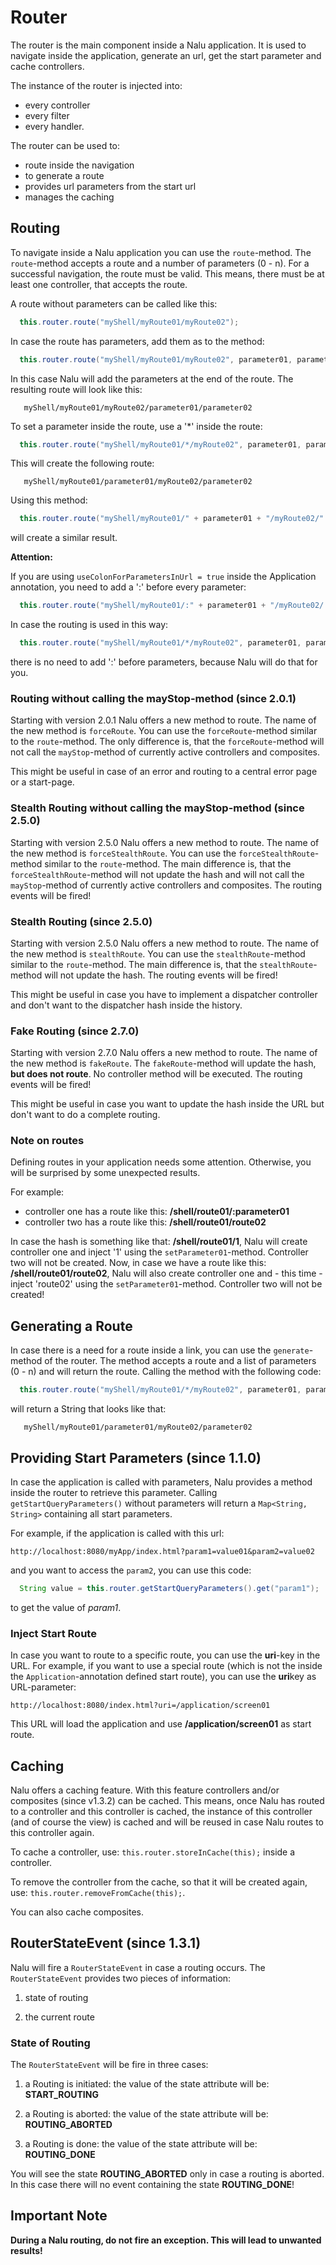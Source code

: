 # Router
The router is the main component inside a Nalu application. It is used to navigate inside the application, generate an url,
get the start parameter and cache controllers.

The instance of the router is injected into:

* every controller
* every filter
* every handler.

The router can be used to:

* route inside the navigation
* to generate a route
* provides url parameters from the start url
* manages the caching

## Routing
To navigate inside a Nalu application you can use the `route`-method. The `route`-method accepts a route and a number of parameters (0 - n). For a successful navigation, the route must be valid. This means, there must be at least one controller, that accepts the route.

A route without parameters can be called like this:
```java
  this.router.route("myShell/myRoute01/myRoute02");
```
In case the route has parameters, add them as to the method:
```java
  this.router.route("myShell/myRoute01/myRoute02", parameter01, parameter02);
```
In this case Nalu will add the parameters at the end of the route. The resulting route will look like this:
```
   myShell/myRoute01/myRoute02/parameter01/parameter02
 ```
To set a parameter inside the route, use a '*' inside the route:
```java
  this.router.route("myShell/myRoute01/*/myRoute02", parameter01, parameter02);
```
This will create the following route:
```
   myShell/myRoute01/parameter01/myRoute02/parameter02
```
Using this method:
```java
  this.router.route("myShell/myRoute01/" + parameter01 + "/myRoute02/" + parameter02);
```
will create a similar result.

**Attention:**

If you are using `useColonForParametersInUrl = true` inside the Application annotation, you need to add a ':' before every parameter:
```java
  this.router.route("myShell/myRoute01/:" + parameter01 + "/myRoute02/:" + parameter02);
```
In case the routing is used in this way:
```java
  this.router.route("myShell/myRoute01/*/myRoute02", parameter01, parameter02);
```
there is no need to add ':' before parameters, because Nalu will do that for you.

### Routing without calling the mayStop-method (since 2.0.1)
Starting with version 2.0.1 Nalu offers a new method to route. The name of the new method is `forceRoute`. You can use the `forceRoute`-method similar to the `route`-method. The only difference is, that the `forceRoute`-method will not call the `mayStop`-method of currently active controllers and composites.

This might be useful in case of an error and routing to a central error page or a start-page.

### Stealth Routing without calling the mayStop-method (since 2.5.0)
Starting with version 2.5.0 Nalu offers a new method to route. The name of the new method is `forceStealthRoute`. You can use the `forceStealthRoute`-method similar to the `route`-method. The main difference is, that the `forceStealthRoute`-method will not update the hash and will not call the `mayStop`-method of currently active controllers and composites. The routing events will be fired!

### Stealth Routing (since 2.5.0)
Starting with version 2.5.0 Nalu offers a new method to route. The name of the new method is `stealthRoute`. You can use the `stealthRoute`-method similar to the `route`-method. The main difference is, that the `stealthRoute`-method will not update the hash. The routing events will be fired!

This might be useful in case you have to implement a dispatcher controller and don't want to the dispatcher hash inside the history.

### Fake Routing (since 2.7.0)
Starting with version 2.7.0 Nalu offers a new method to route. The name of the new method is `fakeRoute`. The `fakeRoute`-method will update the hash, **but does not route**. No controller method will be executed. The routing events will be fired!

This might be useful in case you want to update the hash inside the URL but don't want to do a complete routing.

### Note on routes
Defining routes in your application needs some attention. Otherwise, you will be surprised by some unexpected results.

For example:

* controller one has a route like this: **/shell/route01/:parameter01**
* controller two has a route like this: **/shell/route01/route02**

In case the hash is something like that: **/shell/route01/1**, Nalu will create controller one and inject '1' using the `setParameter01`-method. Controller two will not be created.
Now, in case we have a route like this: **/shell/route01/route02**, Nalu will also create controller one and - this time - inject 'route02' using the `setParameter01`-method. Controller two will not be created!

## Generating a Route
In case there is a need for a route inside a link, you can use the `generate`-method of the router. The method accepts a route and a list of parameters (0 - n) and will return the route. Calling the method with the following code:
```java
  this.router.route("myShell/myRoute01/*/myRoute02", parameter01, parameter02);
```
will return a String that looks like that:
```text
   myShell/myRoute01/parameter01/myRoute02/parameter02
```

## Providing Start Parameters (since 1.1.0)
In case the application is called with parameters, Nalu provides a method inside the router to retrieve this parameter. Calling `getStartQueryParameters()` without parameters will return a `Map<String, String>` containing all start parameters.

For example, if the application is called with this url:
```text
http://localhost:8080/myApp/index.html?param1=value01&param2=value02
```
and you want to access the `param2`, you can use this code:
```java
  String value = this.router.getStartQueryParameters().get("param1");
```
to get the value of *param1*.

### Inject Start Route

In case you want to route to a specific route, you can use the **uri**-key in the URL. 
For example, if you want to use a special route (which is not the inside the `Application`-annotation defined
start route), you can use the **uri**key as URL-parameter:

```
http://localhost:8080/index.html?uri=/application/screen01
```

This URL will load the application and use **/application/screen01** as start route.

## Caching
Nalu offers a caching feature. With this feature controllers and/or composites (since v1.3.2) can be cached. This means, once Nalu has routed to a controller and this controller is cached, the instance of this controller (and of course the view) is cached and will be reused in case Nalu routes to this controller again.

To cache a controller, use: `this.router.storeInCache(this);` inside a controller.

To remove the controller from the cache, so that it will be created again, use: `this.router.removeFromCache(this);`.

You can also cache composites.

## RouterStateEvent (since 1.3.1)
Nalu will fire a `RouterStateEvent` in case a routing occurs. The `RouterStateEvent` provides two pieces of information:

1. state of routing

2. the current route

### State of Routing
The `RouterStateEvent` will be fire in three cases:

1. a Routing is initiated: the value of the state attribute will be: **START_ROUTING**

2. a Routing is aborted: the value of the state attribute will be: **ROUTING_ABORTED**

3. a Routing is done: the value of the state attribute will be: **ROUTING_DONE**

You will see the state **ROUTING_ABORTED** only in case a routing is aborted. In this case there will no event containing the state **ROUTING_DONE**!

## Important Note

**During a Nalu routing, do not fire an exception. This will lead to unwanted results!** 